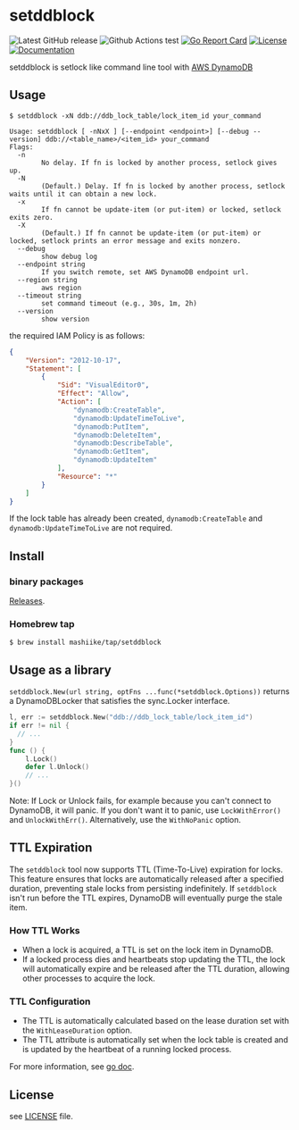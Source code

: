 # setddblock

![Latest GitHub release](https://img.shields.io/github/release/mashiike/setddblock.svg)
![Github Actions test](https://github.com/mashiike/setddblock/workflows/Test/badge.svg?branch=main)
[![Go Report Card](https://goreportcard.com/badge/mashiike/setddblock)](https://goreportcard.com/report/mashiike/setddblock)
[![License](https://img.shields.io/badge/license-MIT-blue.svg)](https://github.com/mashiike/setddblock/blob/master/LICENSE)
[![Documentation](https://godoc.org/github.com/mashiike/setddblock?status.svg)](https://godoc.org/github.com/mashiike/setddblock)

setddblock is setlock like command line tool with [AWS DynamoDB](https://aws.amazon.com/dynamodb/)

## Usage

```console
$ setddblock -xN ddb://ddb_lock_table/lock_item_id your_command
```

```console
Usage: setddblock [ -nNxX ] [--endpoint <endpoint>] [--debug --version] ddb://<table_name>/<item_id> your_command
Flags:
  -n
        No delay. If fn is locked by another process, setlock gives up.
  -N
        (Default.) Delay. If fn is locked by another process, setlock waits until it can obtain a new lock.
  -x
        If fn cannot be update-item (or put-item) or locked, setlock exits zero.
  -X
        (Default.) If fn cannot be update-item (or put-item) or locked, setlock prints an error message and exits nonzero.
  --debug
        show debug log
  --endpoint string
        If you switch remote, set AWS DynamoDB endpoint url.
  --region string
        aws region
  --timeout string
        set command timeout (e.g., 30s, 1m, 2h)
  --version
        show version
```

the required IAM Policy is as follows:
```json
{
    "Version": "2012-10-17",
    "Statement": [
        {
            "Sid": "VisualEditor0",
            "Effect": "Allow",
            "Action": [
                "dynamodb:CreateTable",
                "dynamodb:UpdateTimeToLive",
                "dynamodb:PutItem",
                "dynamodb:DeleteItem",
                "dynamodb:DescribeTable",
                "dynamodb:GetItem",
                "dynamodb:UpdateItem"
            ],
            "Resource": "*"
        }
    ]
}
```

If the lock table has already been created, `dynamodb:CreateTable` and `dynamodb:UpdateTimeToLive` are not required.
## Install

### binary packages

[Releases](https://github.com/mashiike/setddblock/releases).

### Homebrew tap

```console
$ brew install mashiike/tap/setddblock
```

## Usage as a library

`setddblock.New(url string, optFns ...func(*setddblock.Options))` returns a DynamoDBLocker that satisfies the sync.Locker interface.


```go
l, err := setddblock.New("ddb://ddb_lock_table/lock_item_id")
if err != nil {
  // ...
}
func () {
    l.Lock()
    defer l.Unlock()
    // ...
}()
```

Note: If Lock or Unlock fails, for example because you can't connect to DynamoDB, it will panic.
      If you don't want it to panic, use `LockWithError()` and `UnlockWithErr()`. Alternatively, use the `WithNoPanic` option.

## TTL Expiration

The `setddblock` tool now supports TTL (Time-To-Live) expiration for locks. This feature ensures that locks are automatically released after a specified duration, preventing stale locks from persisting indefinitely. If `setddblock` isn't run before the TTL expires, DynamoDB will eventually purge the stale item.

### How TTL Works

- When a lock is acquired, a TTL is set on the lock item in DynamoDB.
- If a locked process dies and heartbeats stop updating the TTL, the lock will automatically expire and be released after the TTL duration, allowing other processes to acquire the lock.

### TTL Configuration

- The TTL is automatically calculated based on the lease duration set with the `WithLeaseDuration` option.
- The TTL attribute is automatically set when the lock table is created and is updated by the heartbeat of a running locked process.

For more information, see [go doc](https://godoc.org/github.com/mashiike/setddblock).
## License

see [LICENSE](https://github.com/mashiike/setddblock/blob/master/LICENSE) file.

